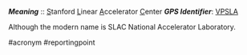 ***Meaning*** :: <u>S</u>tanford <u>L</u>inear <u>A</u>ccelerator <u>C</u>enter
***GPS Identifier***: [VPSLA](https://skyvector.com/?ll=37.41245021809142,-122.23917798472291&chart=127&zoom=2&fpl=VPSLA)

Although the modern name is SLAC National Accelerator Laboratory.

#acronym #reportingpoint 